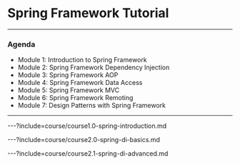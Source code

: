 # Spring Framework Tutorial

---

### Agenda

* Module 1: Introduction to Spring Framework
* Module 2: Spring Framework Dependency Injection 
* Module 3: Spring Framework AOP 
* Module 4: Spring Framework Data Access
* Module 5: Spring Framework MVC
* Module 6: Spring Framework Remoting
* Module 7: Design Patterns with Spring Framework


---

---?include=course/course1.0-spring-introduction.md

---?include=course/course2.0-spring-di-basics.md

---?include=course/course2.1-spring-di-advanced.md
